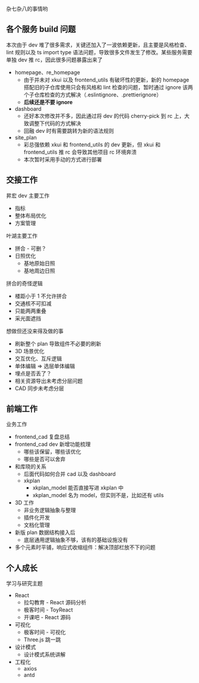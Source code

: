 杂七杂八的事情哟

## 各个服务 build 问题
本次由于 dev 堆了很多需求，关键还加入了一波依赖更新，且主要是风格检查、lint 规则以及 ts import type 语法问题，导致很多文件发生了修改。某些服务需要单独 dev 推 rc，因此很多问题暴露出来了
* homepage、re_homepage
  * 由于并未对 xkui 以及 frontend_utils 有破坏性的更新，新的 homepage 搭配旧的子仓库使用只会有风格和 lint 检查的问题，暂时通过 ignore 该两个子仓库检查的方式解决（.eslintignore、.prettierignore）
  * **后续还是不要 ignore**
* dashboard
  * 还好本次修改并不多，因此通过将 dev 的代码 cherry-pick 到 rc 上，大致调整下代码的方式解决
  * 回融 dev 时有需要跳转为新的语法规则
* site_plan
  * 彩总强依赖 xkui 和 frontend_utils 的 dev 更新，但 xkui 和 frontend_utils 推 rc 会导致其他项目 rc 环境奔溃
  * 本次暂时采用手动的方式进行部署

## 交接工作
昇宏 dev 主要工作
* 指标
* 整体布局优化
* 方案管理

叶湖主要工作
* 拼合 - 可删？
* 日照优化
  * 基地原始日照
  * 基地周边日照

拼合的奇怪逻辑
* 楼距小于 1 不允许拼合
* 交通核不可扣减
* 只能两两重叠
* 采光面遮挡

想做但还没来得及做的事
* 刷新整个 plan 导致组件不必要的刷新
* 3D 场景优化
* 交互优化、互斥逻辑
* 单体编辑 => 选层单体编辑
* 埋点是否丢了？
* 相关资源导出未考虑分层问题
* CAD 同步未考虑分层

## 前端工作
业务工作
* frontend_cad 复盘总结
* frontend_cad dev 新增功能梳理
  * 哪些该保留，哪些该优化
  * 哪些是否可以舍弃
* 和库晓的关系
  * 后面代码如何合并 cad 以及 dashboard
  * xkplan
     * xkplan_model 能否直接写进 xkplan 中
     * xkplan_model 名为 model，但实则不是，比如还有 utils
* 3D 工作
  * 非业务逻辑抽象与整理
  * 插件化开发
  * 文档化管理
* 新版 plan 数据结构接入后
  * 底层通用逻辑抽象不够，该有的基础设施没有
* 多个元素时平铺，响应式收缩组件：解决顶部栏放不下的问题

## 个人成长
学习与研究主题
* React
  * 拉勾教育 - React 源码分析
  * 极客时间 - ToyReact
  * 开课吧 - React 源码
* 可视化
  * 极客时间 - 可视化
  * Three.js 跳一跳
* 设计模式
  * 设计模式系统讲解
* 工程化
  * axios
  * antd